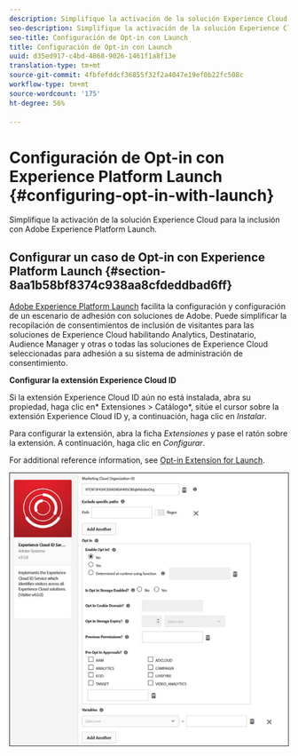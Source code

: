 ```yaml
---
description: Simplifique la activación de la solución Experience Cloud para la inclusión con Adobe Experience Platform Launch.
seo-description: Simplifique la activación de la solución Experience Cloud para la inclusión con Adobe Experience Platform Launch.
seo-title: Configuración de Opt-in con Launch
title: Configuración de Opt-in con Launch
uuid: d35ed917-c4bd-4868-9026-1461f1a8f13e
translation-type: tm+mt
source-git-commit: 4fbfefddcf36855f32f2a4047e19ef0b22fc508c
workflow-type: tm+mt
source-wordcount: '175'
ht-degree: 56%

---
```



# Configuración de Opt-in con Experience Platform Launch {#configuring-opt-in-with-launch}

Simplifique la activación de la solución Experience Cloud para la inclusión con Adobe Experience Platform Launch.

## Configurar un caso de Opt-in con Experience Platform Launch {#section-8aa1b58bf8374c938aa8cfdeddbad6ff}

[Adobe Experience Platform Launch](https://docs.adobe.com/content/help/es-ES/launch/using/overview.html) facilita la configuración y configuración de un escenario de adhesión con soluciones de Adobe. Puede simplificar la recopilación de consentimientos de inclusión de visitantes para las soluciones de Experience Cloud habilitando Analytics, Destinatario, Audience Manager y otras o todas las soluciones de Experience Cloud seleccionadas para adhesión a su sistema de administración de consentimiento.

**Configurar la extensión Experience Cloud ID**

Si la extensión Experience Cloud ID aún no está instalada, abra su propiedad, haga clic en* Extensiones > Catálogo*, sitúe el cursor sobre la extensión Experience Cloud ID y, a continuación, haga clic en *Instalar*.

Para configurar la extensión, abra la ficha *Extensiones* y pase el ratón sobre la extensión. A continuación, haga clic en *Configurar*.

For additional reference information, see [Opt-in Extension for Launch](https://docs.adobe.com/content/help/es-ES/launch/using/extensions-ref/adobe-extension/id-service-extension/overview.html).

![](assets/optin-launch.jpg)

